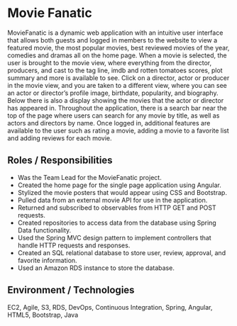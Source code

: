 # Movie Fanatic
MovieFanatic is a dynamic web application with an intuitive user interface that allows both guests and logged in members to the website to view a featured movie, the most popular movies, best reviewed movies of the year, comedies and dramas all on the home page. When a movie is selected, the user is brought to the movie view, where everything from the director, producers, and cast to the tag line, imdb and rotten tomatoes scores, plot summary and more is available to see. Click on a director, actor or producer in the movie view, and you are taken to a different view, where you can see an actor or director’s profile image, birthdate, popularity, and biography. Below there is also a display showing the movies that the actor or director has appeared in. Throughout the application, there is a search bar near the top of the page where users can search for any movie by title, as well as actors and directors by name. Once logged in, additional features are available to the user such as rating a movie, adding a movie to a favorite list and adding reviews for each movie.

## Roles / Responsibilities
* Was the Team Lead for the MovieFanatic project.
* Created the home page for the single page application using Angular.
* Stylized the movie posters that would appear using CSS and Bootstrap.
* Pulled data from an external movie API for use in the application.
* Returned and subscribed to observables from HTTP GET and POST requests.
* Created repositories to access data from the database using Spring Data functionality.
* Used the Spring MVC design pattern to implement controllers that handle HTTP requests and responses.
* Created an SQL relational database to store user, review, approval, and favorite information.
* Used an Amazon RDS instance to store the database.

## Environment / Technologies
EC2, Agile, S3, RDS, DevOps, Continuous Integration, Spring, Angular, HTML5, Bootstrap, Java
